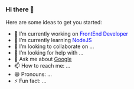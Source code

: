 ### Hi there 👋

Here are some ideas to get you started:

- 🔭 I’m currently working on <span style="color:blue;">FrontEnd Developer</span>
- 🌱 I’m currently learning <span style="color:blue;">NodeJS</span>
- 👯 I’m looking to collaborate on ...
- 🤔 I’m looking for help with ...
- 💬 Ask me about <a href="https://www.google.com/" target="_blank">Google</a>
- 📫 How to reach me: ...
- 😄 Pronouns: ...
- ⚡ Fun fact: ...
